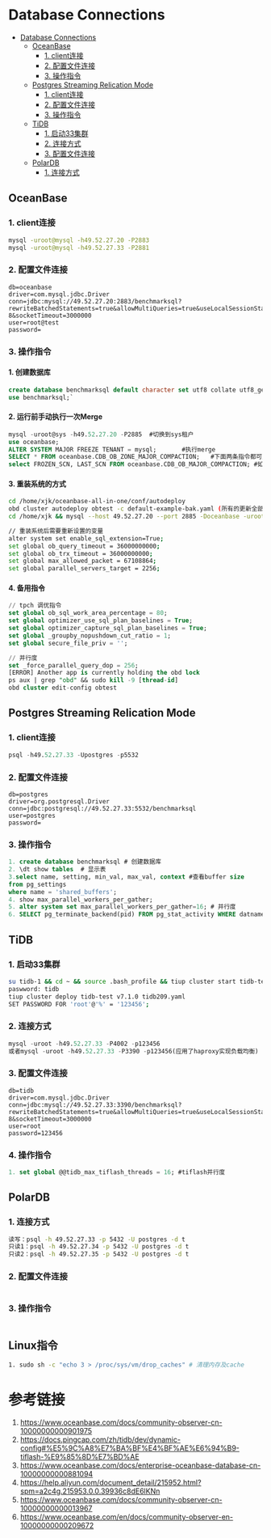 # Database Connections

- [Database Connections](#database-connections)
    - [OceanBase](#oceanbase)
        - [1. client连接](#1-client连接)
        - [2. 配置文件连接](#2-配置文件连接)
        - [3. 操作指令](#3-操作指令)
    - [Postgres Streaming Relication Mode](#postgres-streaming-relication-mode)
        - [1. client连接](#1-client连接-1)
        - [2. 配置文件连接](#2-配置文件连接-1)
        - [3. 操作指令](#3-操作指令-1)
    - [TiDB](#tidb)
        - [1. 启动33集群](#1-启动33集群)
        - [2. 连接方式](#2-连接方式)
        - [3. 配置文件连接](#3-配置文件连接)
    - [PolarDB](#polardb)
        - [1. 连接方式](#1-连接方式)

## OceanBase

### 1. client连接

```bash
mysql -uroot@mysql -h49.52.27.20 -P2883
mysql -uroot@mysql -h49.52.27.33 -P2881
```

### 2. 配置文件连接

```properties
db=oceanbase
driver=com.mysql.jdbc.Driver
conn=jdbc:mysql://49.52.27.20:2883/benchmarksql?rewriteBatchedStatements=true&allowMultiQueries=true&useLocalSessionState=true&useUnicode=true&characterEncoding=utf-8&socketTimeout=3000000
user=root@test
password=
```

### 3. 操作指令

#### 1. 创建数据库

```sql
create database benchmarksql default character set utf8 collate utf8_general_ci;
use benchmarksql;`
```

#### 2. 运行前手动执行一次Merge

```sql
mysql -uroot@sys -h49.52.27.20 -P2885  #切换到sys租户
use oceanbase;
ALTER SYSTEM MAJOR FREEZE TENANT = mysql; 		#执行merge
SELECT * FROM oceanbase.CDB_OB_ZONE_MAJOR_COMPACTION;	#下面两条指令都可用来判断是否merge完全，如果全部idle则compaction完成
select FROZEN_SCN, LAST_SCN FROM oceanbase.CDB_OB_MAJOR_COMPACTION; #如果两者相等，则compaction完成
```

#### 3. 重装系统的方式

```BASH
cd /home/xjk/oceanbase-all-in-one/conf/autodeploy
obd cluster autodeploy obtest -c default-example-bak.yaml (所有的更新全部选N)
cd /home/xjk && mysql --host 49.52.27.20 --port 2885 -Doceanbase -uroot < create_one_tenant_using_all_resources.pl

// 重装系统后需要重新设置的变量
alter system set enable_sql_extension=True;
set global ob_query_timeout = 36000000000;
set global ob_trx_timeout = 36000000000;
set global max_allowed_packet = 67108864;
set global parallel_servers_target = 2256;
```

#### 4.  备用指令

```sql
// tpch 调优指令
set global ob_sql_work_area_percentage = 80;
set global optimizer_use_sql_plan_baselines = True;
set global optimizer_capture_sql_plan_baselines = True;
set global _groupby_nopushdown_cut_ratio = 1;
set global secure_file_priv = '';

// 并行度
set _force_parallel_query_dop = 256;
[ERROR] Another app is currently holding the obd lock
ps aux | grep "obd" && sudo kill -9 [thread-id]
obd cluster edit-config obtest
```

## Postgres Streaming Relication Mode

### 1. client连接

```sql
psql -h49.52.27.33 -Upostgres -p5532
```

### 2. 配置文件连接

```properties
db=postgres
driver=org.postgresql.Driver
conn=jdbc:postgresql://49.52.27.33:5532/benchmarksql
user=postgres
password=
```

### 3. 操作指令

```sql
1. create database benchmarksql	# 创建数据库 
2. \dt show tables	# 显示表
3.select name, setting, min_val, max_val, context #查看buffer size
from pg_settings
where name = 'shared_buffers';
4. show max_parallel_workers_per_gather;
5. alter system set max_parallel_workers_per_gather=16;	# 并行度
6. SELECT pg_terminate_backend(pid) FROM pg_stat_activity WHERE datname='chbenchmark' AND pid<>pg_backend_pid();  # 强行关闭某个数据库的全部连接（适用于程序被手动终止，再次运行时发现程序卡死）
```

## TiDB

### 1. 启动33集群

```bash
su tidb-1 && cd ~ && source .bash_profile && tiup cluster start tidb-test
paswword: tidb
tiup cluster deploy tidb-test v7.1.0 tidb209.yaml
SET PASSWORD FOR 'root'@'%' = '123456';
```

### 2. 连接方式

```sql
mysql -uroot -h49.52.27.33 -P4002 -p123456
或者mysql -uroot -h49.52.27.33 -P3390 -p123456(应用了haproxy实现负载均衡)
```

### 3. 配置文件连接

```properties
db=tidb
driver=com.mysql.jdbc.Driver
conn=jdbc:mysql://49.52.27.33:3390/benchmarksql?rewriteBatchedStatements=true&allowMultiQueries=true&useLocalSessionState=true&useUnicode=true&characterEncoding=utf-8&socketTimeout=3000000
user=root
password=123456
```

### 4. 操作指令

```sql
1. set global @@tidb_max_tiflash_threads = 16; #tiflash并行度
```

## PolarDB

### 1. 连接方式

```bash
读写：psql -h 49.52.27.33 -p 5432 -U postgres -d t
只读1：psql -h 49.52.27.34 -p 5432 -U postgres -d t
只读2：psql -h 49.52.27.35 -p 5432 -U postgres -d t
```

### 2. 配置文件连接

```properties

```

### 3. 操作指令

```sql

```

## Linux指令

```bash
1. sudo sh -c "echo 3 > /proc/sys/vm/drop_caches" # 清理内存及cache
```

# 参考链接

1. https://www.oceanbase.com/docs/community-observer-cn-10000000000901975
2. https://docs.pingcap.com/zh/tidb/dev/dynamic-config#%E5%9C%A8%E7%BA%BF%E4%BF%AE%E6%94%B9-tiflash-%E9%85%8D%E7%BD%AE
3. https://www.oceanbase.com/docs/enterprise-oceanbase-database-cn-10000000000881094
4. https://help.aliyun.com/document_detail/215952.html?spm=a2c4g.215953.0.0.39936c8dE6lKNn
5. https://www.oceanbase.com/docs/community-observer-cn-10000000000013967
6. https://www.oceanbase.com/en/docs/community-observer-en-10000000000209672

